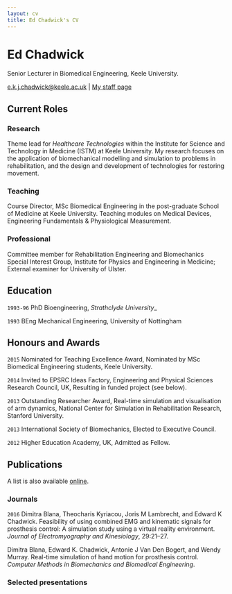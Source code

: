 ```yaml
---
layout: cv
title: Ed Chadwick's CV
---
```

# Ed Chadwick
Senior Lecturer in Biomedical Engineering, Keele University. 

<div id="webaddress">
<a href="mailto:e.k.j.chadwick@keele.ac.uk">e.k.j.chadwick@keele.ac.uk</a>
| <a href="https://www.keele.ac.uk/istm/staff/edchadwick/">My staff page</a>
</div>

## Current Roles

### Research

Theme lead for _Healthcare Technologies_ within the Institute for Science and Technology in Medicine (ISTM) at Keele University. My research focuses on the application of biomechanical modelling and simulation to problems in rehabilitation, and the design and development of technologies for restoring movement.


### Teaching

Course Director, MSc Biomedical Engineering in the post-graduate School of Medicine at Keele University. Teaching modules on Medical Devices, Engineering Fundamentals & Physiological Measurement.


### Professional

Committee member for Rehabilitation Engineering and Biomechanics Special Interest Group, Institute for Physics and Engineering in Medicine; External examiner for University of Ulster.


## Education

`1993-96` PhD Bioengineering, _Strathclyde University__

`1993` BEng Mechanical Engineering, University of Nottingham


## Honours and Awards

`2015` Nominated for Teaching Excellence Award, Nominated by MSc Biomedical Engineering students, Keele University.

`2014` Invited to EPSRC Ideas Factory, Engineering and Physical Sciences Research Council, UK, Resulting in funded project (see below).

`2013` Outstanding Researcher Award, Real-time simulation and visualisation of arm dynamics, National Center for Simulation in Rehabilitation Research, Stanford University.

`2013` International Society of Biomechanics, Elected to Executive Council.

`2012` Higher Education Academy, UK, Admitted as Fellow.


## Publications

A list is also available [online](https://scholar.google.co.uk/citations?user=7wp2kUkAAAAJ&hl=en).

### Journals

`2016`
Dimitra Blana, Theocharis Kyriacou, Joris M Lambrecht, and Edward K Chadwick. Feasibility of using combined EMG and kinematic signals for prosthesis control: A simulation study using a virtual reality environment. _Journal of Electromyography and Kinesiology_, 29:21–27.

Dimitra Blana, Edward K. Chadwick, Antonie J Van Den Bogert, and Wendy Murray. Real-time simulation of hand motion for prosthesis control. _Computer Methods in Biomechanics and Biomedical Engineering_.


### Selected presentations



<!-- ### Footer

Last updated: May 2017 -->


